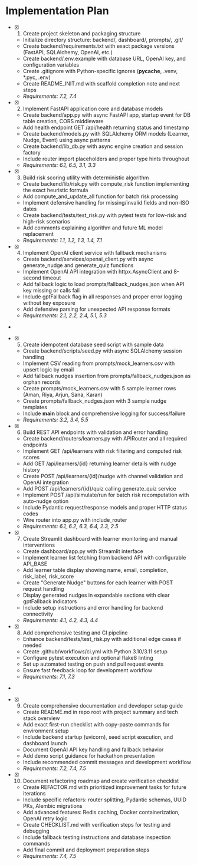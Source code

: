 # Implementation Plan

- [x] 1. Create project skeleton and packaging structure





  - Initialize directory structure: backend/, dashboard/, prompts/, .git/
  - Create backend/requirements.txt with exact package versions (FastAPI, SQLAlchemy, OpenAI, etc.)
  - Create backend/.env.example with database URL, OpenAI key, and configuration variables
  - Create .gitignore with Python-specific ignores (__pycache__, .venv, *.pyc, .env)
  - Create README_INIT.md with scaffold completion note and next steps
  - _Requirements: 7.2, 7.4_

- [x] 2. Implement FastAPI application core and database models





  - Create backend/app.py with async FastAPI app, startup event for DB table creation, CORS middleware
  - Add health endpoint GET /api/health returning status and timestamp
  - Create backend/models.py with SQLAlchemy ORM models (Learner, Nudge, Event) using async patterns
  - Create backend/lib_db.py with async engine creation and session factory
  - Include router import placeholders and proper type hints throughout
  - _Requirements: 6.1, 6.5, 3.1, 3.3_

- [x] 3. Build risk scoring utility with deterministic algorithm





  - Create backend/lib/risk.py with compute_risk function implementing the exact heuristic formula
  - Add compute_and_update_all function for batch risk processing
  - Implement defensive handling for missing/invalid fields and non-ISO dates
  - Create backend/tests/test_risk.py with pytest tests for low-risk and high-risk scenarios
  - Add comments explaining algorithm and future ML model replacement
  - _Requirements: 1.1, 1.2, 1.3, 1.4, 7.1_

- [x] 4. Implement OpenAI client service with fallback mechanisms





  - Create backend/services/openai_client.py with async generate_nudge and generate_quiz functions
  - Implement OpenAI API integration with httpx.AsyncClient and 8-second timeout
  - Add fallback logic to load prompts/fallback_nudges.json when API key missing or calls fail
  - Include gptFallback flag in all responses and proper error logging without key exposure
  - Add defensive parsing for unexpected API response formats
  - _Requirements: 2.1, 2.2, 2.4, 5.1, 5.3_
-

- [x] 5. Create idempotent database seed script with sample data




  - Create backend/scripts/seed.py with async SQLAlchemy session handling
  - Implement CSV reading from prompts/mock_learners.csv with upsert logic by email
  - Add fallback nudges insertion from prompts/fallback_nudges.json as orphan records
  - Create prompts/mock_learners.csv with 5 sample learner rows (Aman, Riya, Arjun, Sana, Karan)
  - Create prompts/fallback_nudges.json with 3 sample nudge templates
  - Include __main__ block and comprehensive logging for success/failure
  - _Requirements: 3.2, 3.4, 5.5_

- [x] 6. Build REST API endpoints with validation and error handling











  - Create backend/routers/learners.py with APIRouter and all required endpoints
  - Implement GET /api/learners with risk filtering and computed risk scores
  - Add GET /api/learners/{id} returning learner details with nudge history
  - Create POST /api/learners/{id}/nudge with channel validation and OpenAI integration
  - Add POST /api/learners/{id}/quiz calling generate_quiz service
  - Implement POST /api/simulate/run for batch risk recomputation with auto-nudge option
  - Include Pydantic request/response models and proper HTTP status codes
  - Wire router into app.py with include_router
  - _Requirements: 6.1, 6.2, 6.3, 6.4, 2.3, 2.5_

- [x] 7. Create Streamlit dashboard with learner monitoring and manual interventions





  - Create dashboard/app.py with Streamlit interface
  - Implement learner list fetching from backend API with configurable API_BASE
  - Add learner table display showing name, email, completion, risk_label, risk_score
  - Create "Generate Nudge" buttons for each learner with POST request handling
  - Display generated nudges in expandable sections with clear gptFallback indicators
  - Include setup instructions and error handling for backend connectivity
  - _Requirements: 4.1, 4.2, 4.3, 4.4_

- [x] 8. Add comprehensive testing and CI pipeline










  - Enhance backend/tests/test_risk.py with additional edge cases if needed
  - Create .github/workflows/ci.yml with Python 3.10/3.11 setup
  - Configure pytest execution and optional flake8 linting
  - Set up automated testing on push and pull request events
  - Ensure fast feedback loop for development workflow
  - _Requirements: 7.1, 7.3_
-

- [x] 9. Create comprehensive documentation and developer setup guide




  - Create README.md in repo root with project summary and tech stack overview
  - Add exact first-run checklist with copy-paste commands for environment setup
  - Include backend startup (uvicorn), seed script execution, and dashboard launch
  - Document OpenAI API key handling and fallback behavior
  - Add demo script guidance for hackathon presentation
  - Include recommended commit messages and development workflow
  - _Requirements: 7.2, 7.4, 7.5_

- [x] 10. Document refactoring roadmap and create verification checklist





  - Create REFACTOR.md with prioritized improvement tasks for future iterations
  - Include specific refactors: router splitting, Pydantic schemas, UUID PKs, Alembic migrations
  - Add advanced features: Redis caching, Docker containerization, OpenAI retry logic
  - Create CHECKLIST.md with verification steps for testing and debugging
  - Include fallback testing instructions and database inspection commands
  - Add final commit and deployment preparation steps
  - _Requirements: 7.4, 7.5_